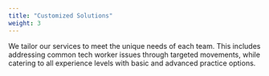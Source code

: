 ```yaml
---
title: "Customized Solutions"
weight: 3
---
```


We tailor our services to meet the unique needs of each team. This includes addressing common tech worker issues through targeted movements, while catering to all experience levels with basic and advanced practice options.